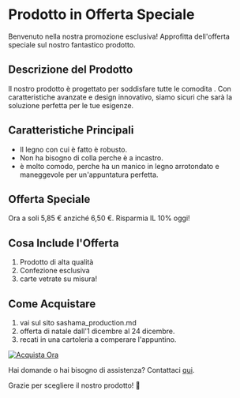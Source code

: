 # Prodotto in Offerta Speciale

Benvenuto nella nostra promozione esclusiva! Approfitta dell'offerta speciale sul nostro fantastico prodotto.

## Descrizione del Prodotto

Il nostro prodotto è progettato per soddisfare tutte le comodita . Con caratteristiche avanzate e design innovativo, siamo sicuri che sarà la soluzione perfetta per le tue esigenze.

## Caratteristiche Principali

- Il legno con cui è fatto è robusto. 
- Non ha bisogno di colla perche è a incastro.
- è molto comodo, perche ha un manico in legno arrotondato e maneggevole per un'appuntatura perfetta.

## Offerta Speciale

Ora a soli 5,85 € anziché 6,50 €. Risparmia IL 10% oggi!

## Cosa Include l'Offerta

1. Prodotto di alta qualità
2. Confezione esclusiva
3. carte vetrate su misura!

## Come Acquistare

1. vai sul sito sashama_production.md
2.  offerta di natale dall'1 dicembre al 24 dicembre.  
3. recati in una cartoleria a comperare l'appuntino.

[![Acquista Ora](link-all'immagine-del-pulsante-acquista)](link-alla-pagina-di-acquisto)

Hai domande o hai bisogno di assistenza? Contattaci [qui](link-alla-pagina-di-contatto).

Grazie per scegliere il nostro prodotto! 🌟
